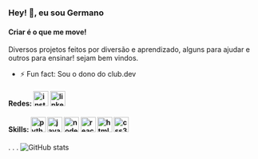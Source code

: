 ### Hey! 👋, eu sou Germano
#### Criar é o que me move!
Diversos projetos feitos por diversão e aprendizado, alguns para ajudar e outros para ensinar! sejam bem vindos.

- ⚡ Fun fact: Sou o dono do club.dev 

#### Redes: [<img src='https://cdn.icon-icons.com/icons2/836/PNG/512/Instagram_icon-icons.com_66804.png' alt='instagram' height='30'>](https://www.instagram.com/germano.gurgel/) [<img src='https://cdn.icon-icons.com/icons2/99/PNG/512/linkedin_socialnetwork_17441.png' alt='linkedin' height='30'>](https://www.linkedin.com/in/germanogurgel/) 

#### Skills: [<img src='https://cdn.icon-icons.com/icons2/1508/PNG/512/python_104451.png' alt='python' height='30'>](#)  [<img src='https://cdn.icon-icons.com/icons2/2108/PNG/512/javascript_icon_130900.png' alt='javascript' height='30'>](#) [<img src='https://cdn.icon-icons.com/icons2/2107/PNG/512/file_type_node_icon_130301.png' alt='node-dot-js' height='30'>](#) [<img src='https://cdn.icon-icons.com/icons2/2415/PNG/512/react_original_logo_icon_146374.png' alt='react' height='30'>](#)  [<img src='https://cdn.icon-icons.com/icons2/2107/PNG/512/file_type_html_icon_130541.png' alt='html5' height='30'>](#)  [<img src='https://cdn.icon-icons.com/icons2/2107/PNG/512/file_type_css_icon_130661.png' alt='css3' height='30'>](#)
.
.
.
![GitHub stats](https://github-readme-stats.vercel.app/api?username=gurgelgermano&show_icons=true&count_private=true)  
